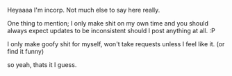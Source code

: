 Heyaaaa I'm incorp. Not much else to say here really. 

One thing to mention; I only make shit on my own time and you should always expect updates to be inconsistent should I post anything at all. :P 

I only make goofy shit for myself, won't take requests unless I feel like it. (or find it funny) 

so yeah, thats it I guess. 
